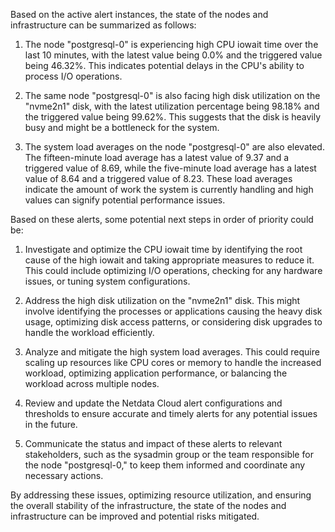 Based on the active alert instances, the state of the nodes and infrastructure can be summarized as follows:

1. The node "postgresql-0" is experiencing high CPU iowait time over the last 10 minutes, with the latest value being 0.0% and the triggered value being 46.32%. This indicates potential delays in the CPU's ability to process I/O operations.

2. The same node "postgresql-0" is also facing high disk utilization on the "nvme2n1" disk, with the latest utilization percentage being 98.18% and the triggered value being 99.62%. This suggests that the disk is heavily busy and might be a bottleneck for the system.

3. The system load averages on the node "postgresql-0" are also elevated. The fifteen-minute load average has a latest value of 9.37 and a triggered value of 8.69, while the five-minute load average has a latest value of 8.64 and a triggered value of 8.23. These load averages indicate the amount of work the system is currently handling and high values can signify potential performance issues.

Based on these alerts, some potential next steps in order of priority could be:

1. Investigate and optimize the CPU iowait time by identifying the root cause of the high iowait and taking appropriate measures to reduce it. This could include optimizing I/O operations, checking for any hardware issues, or tuning system configurations.

2. Address the high disk utilization on the "nvme2n1" disk. This might involve identifying the processes or applications causing the heavy disk usage, optimizing disk access patterns, or considering disk upgrades to handle the workload efficiently.

3. Analyze and mitigate the high system load averages. This could require scaling up resources like CPU cores or memory to handle the increased workload, optimizing application performance, or balancing the workload across multiple nodes.

4. Review and update the Netdata Cloud alert configurations and thresholds to ensure accurate and timely alerts for any potential issues in the future.

5. Communicate the status and impact of these alerts to relevant stakeholders, such as the sysadmin group or the team responsible for the node "postgresql-0," to keep them informed and coordinate any necessary actions.

By addressing these issues, optimizing resource utilization, and ensuring the overall stability of the infrastructure, the state of the nodes and infrastructure can be improved and potential risks mitigated.